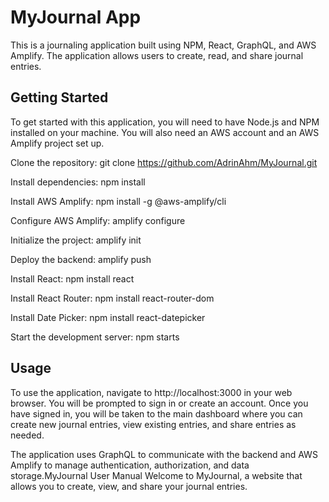 # MyJournal App

This is a journaling application built using NPM, React, GraphQL, and AWS Amplify. The application allows users to create, read, and share journal entries.

## Getting Started

To get started with this application, you will need to have Node.js and NPM installed on your machine. You will also need an AWS account and an AWS Amplify project set up.

Clone the repository: git clone https://github.com/AdrinAhm/MyJournal.git

Install dependencies: npm install

Install AWS Amplify: npm install -g @aws-amplify/cli

Configure AWS Amplify: amplify configure

Initialize the project: amplify init

Deploy the backend: amplify push

Install React: npm install react

Install React Router: npm install react-router-dom

Install Date Picker: npm install react-datepicker

Start the development server: npm starts




## Usage
To use the application, navigate to http://localhost:3000 in your web browser. You will be prompted to sign in or create an account. Once you have signed in, you will be taken to the main dashboard where you can create new journal entries, view existing entries, and share entries as needed.

The application uses GraphQL to communicate with the backend and AWS Amplify to manage authentication, authorization, and data storage.MyJournal User Manual
Welcome to MyJournal, a website that allows you to create, view, and share your journal entries.

